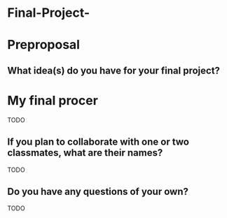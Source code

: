 # Final-Project-
# Preproposal

## What idea(s) do you have for your final project?
# My final procer 

TODO

## If you plan to collaborate with one or two classmates, what are their names?

TODO

## Do you have any questions of your own?

TODO
